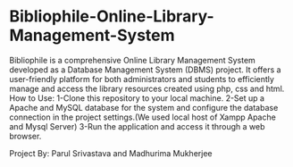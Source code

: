 # Bibliophile-Online-Library-Management-System
Bibliophile is a comprehensive Online Library Management System developed as a Database Management System (DBMS) project. It offers a user-friendly platform for both administrators and students to efficiently manage and access the library resources created using php, css and html.
How to Use: 1-Clone this repository to your local machine. 2-Set up a Apache and MySQL database for the system and configure the database connection in the project settings.(We used local host of Xampp Apache and Mysql Server) 3-Run the application and access it through a web browser.

Project By: Parul Srivastava and Madhurima Mukherjee
